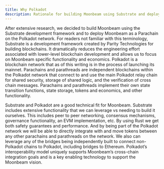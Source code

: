 ```yaml
---
title: Why Polkadot
description: Rationale for building Moonbeam using Substrate and deploying to Polkadot
---
```


After extensive research, we decided to build Moonbeam using the Substrate development framework and to deploy Moonbeam as a Parachain on the Polkadot network.  For readers not familiar with this terminology, Substrate is a development framework created by Parity Technologies for building blockchains.  It dramatically reduces the engineering effort associated with lower-level blockchain development and allows us to focus on Moonbeam specific functionality and economics.  Polkadot is a blockchain network that as of this writing is in the process of launching its mainnet.  Parachains and parathreads are independent blockchains within the Polkadot network that connect to and use the main Polkadot relay chain for shared security, storage of shared logic, and the verification of cross chain messages.  Parachains and parathreads implement their own state transition functions, state storage, tokens and economics, and other functionality.

Substrate and Polkadot are a good technical fit for Moonbeam.  Substrate includes extensive functionality that we can leverage vs needing to build it ourselves.  This includes peer to peer networking, consensus mechanisms, governance functionality, an EVM implementation, etc.  By using Rust we get both safety guarantees and performance.  And by being part of the Polkadot network we will be able to directly integrate with and move tokens between any other parachains and parathreads on the network.  We also can leverage any of the bridges being independently built to connect non-Polkadot chains to Polkadot, including bridges to Ethereum.  Polkadot’s interoperability model uniquely supports Moonbeam’s cross-chain integration goals and is a key enabling technology to support the Moonbeam vision.
